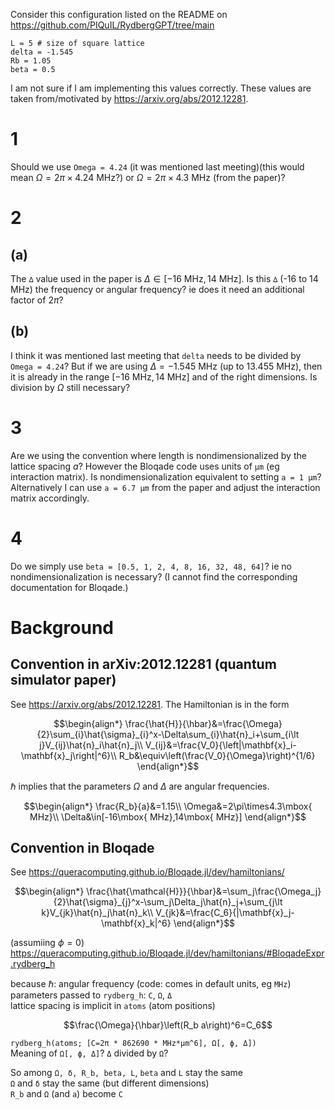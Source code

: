 Consider this configuration listed on the README on https://github.com/PIQuIL/RydbergGPT/tree/main
```
L = 5 # size of square lattice
delta = -1.545
Rb = 1.05
beta = 0.5
```

I am not sure if I am implementing this values correctly. These values are taken from/motivated by https://arxiv.org/abs/2012.12281.

# 1
Should we use `Omega = 4.24` (it was mentioned last meeting)(this would mean $\Omega=2\pi\times4.24\mbox{ MHz}$?) or $\Omega=2\pi\times4.3\mbox{ MHz}$ (from the paper)?

# 2
## (a)
The `∆` value used in the paper is $\Delta\in[-16\mbox{ MHz},14\mbox{ MHz}]$. Is this `∆` (-16 to 14 MHz) the frequency or angular frequency? ie does it need an additional factor of $2\pi$?

## (b)
I think it was mentioned last meeting that `delta` needs to be divided by `Omega = 4.24`? But if we are using $\Delta = -1.545\mbox{ MHz}$ (up to $13.455\mbox{ MHz}$), then it is already in the range $[-16\mbox{ MHz},14\mbox{ MHz}]$ and of the right dimensions. Is division by $\Omega$ still necessary?

# 3
Are we using the convention where length is nondimensionalized by the lattice spacing $a$? However the Bloqade code uses units of `µm` (eg interaction matrix). Is nondimensionalization equivalent to setting `a = 1 µm`? Alternatively I can use `a = 6.7 µm` from the paper and adjust the interaction matrix accordingly.

# 4
Do we simply use `beta = [0.5, 1, 2, 4, 8, 16, 32, 48, 64]`? ie no nondimensionalization is necessary? (I cannot find the corresponding documentation for Bloqade.)


# Background
## Convention in arXiv:2012.12281 (quantum simulator paper)
See https://arxiv.org/abs/2012.12281. The Hamiltonian is in the form
```math
\begin{align*}
\frac{\hat{H}}{\hbar}&=\frac{\Omega}{2}\sum_{i}\hat{\sigma}_{i}^x-\Delta\sum_{i}\hat{n}_i+\sum_{i\lt j}V_{ij}\hat{n}_i\hat{n}_j\\
V_{ij}&=\frac{V_0}{\left|\mathbf{x}_i-\mathbf{x}_j\right|^6}\\
R_b&\equiv\left(\frac{V_0}{\Omega}\right)^{1/6}
\end{align*}
```
$\hbar$ implies that the parameters $\Omega$ and $\Delta$ are angular frequencies.
```math
\begin{align*}
\frac{R_b}{a}&=1.15\\
\Omega&=2\pi\times4.3\mbox{ MHz}\\
\Delta&\in[-16\mbox{ MHz},14\mbox{ MHz}]
\end{align*}
```


## Convention in Bloqade
See https://queracomputing.github.io/Bloqade.jl/dev/hamiltonians/

```math
\begin{align*}
\frac{\hat{\mathcal{H}}}{\hbar}&=\sum_j\frac{\Omega_j}{2}\hat{\sigma}_{j}^x-\sum_j\Delta_j\hat{n}_j+\sum_{j\lt k}V_{jk}\hat{n}_j\hat{n}_k\\
V_{jk}&=\frac{C_6}{|\mathbf{x}_j-\mathbf{x}_k|^6}
\end{align*}
```

 (assumiing $\phi=0$)  
https://queracomputing.github.io/Bloqade.jl/dev/hamiltonians/#BloqadeExpr.rydberg_h

because $\hbar$: angular frequency (code: comes in default units, eg `MHz`)  
parameters passed to `rydberg_h`: `C`, `Ω`, `Δ`  
lattice spacing is implicit in `atoms` (atom positions)  
```math
\frac{\Omega}{\hbar}\left(R_b a\right)^6=C_6
```
`rydberg_h(atoms; [C=2π * 862690 * MHz*µm^6], Ω[, ϕ, Δ])`  
Meaning of `Ω[, ϕ, Δ]`? `Δ` divided by `Ω`?

So among `Ω, δ, R_b, beta, L`, `beta` and `L` stay the same  
`Ω` and `δ` stay the same (but different dimensions)  
`R_b` and `Ω` (and `a`) become `C`

